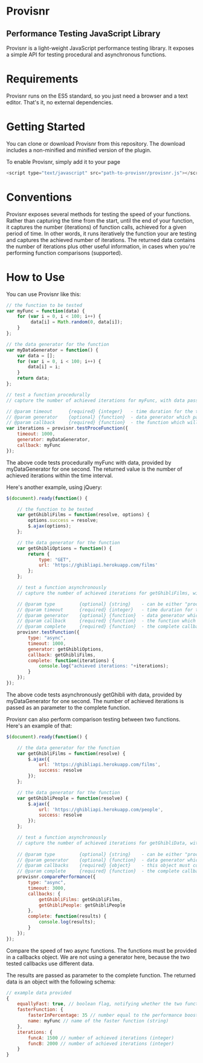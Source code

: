 # Provisnr
## Performance Testing JavaScript Library

Provisnr is a light-weight JavaScript performance testing library. It exposes a simple API for testing procedural and asynchronous functions.

# Requirements

Provisnr runs on the ES5 standard, so you just need a browser and a text editor. That's it, no external dependencies.

# Getting Started

You can clone or download Provisnr from this repository. The download includes a non-minified and minified version of the plugin.

To enable Provisnr, simply add it to your page
```javascript
<script type="text/javascript" src="path-to-provisnr/provisnr.js"></script>
```

# Conventions

Provisnr exposes several methods for testing the speed of your functions. Rather than capturing the time from the start, until the end of your function, it captures the number (iterations) of function calls, achieved for a given period of time. In other words, it runs iteratively the function your are testing and captures the achieved number of iterations. The returned data contains the number of iterations plus other useful information, in cases when you're performing function comparisons (supported).

# How to Use

You can use Provisnr like this:

```javascript
// the function to be tested
var myFunc = function(data) {
    for (var i = 0, i < 100; i++) {
         data[i] = Math.random(0, data[i]);
    }
};

// the data generator for the function
var myDataGenerator = function() {
    var data = [];
    for (var i = 0, i < 100; i++) {
        data[i] = i;
    }
    return data;
};

// test a function procedurally
// capture the number of achieved iterations for myFunc, with data passed by dataGenerator

// @param timeout      {required} {integer}   - time duration for the test in milliseconds
// @param generator    {optional} {function}  - data generator which passes data to tested function
// @param callback     {required} {function}  - the function which will be tested
var iterations = provisnr.testProceFunction({
	timeout: 1000,
	generator: myDataGenerator,
	callback: myFunc
});
```

The above code tests procedurally myFunc with data, provided by myDataGenerator for one second. The returned value is the number of achieved iterations within the time interval.

Here's another example, using jQuery: 

```javascript
$(document).ready(function() {

    // the function to be tested
    var getGhibliFilms = function(resolve, options) {
        options.success = resolve;
        $.ajax(options);
    };

    // the data generator for the function
    var getGhibliOptions = function() {
        return {
            type: "GET",
            url: 'https://ghibliapi.herokuapp.com/films'
        };
    };

    // test a function asynchronously
    // capture the number of achieved iterations for getGhibliFilms, with data passed by getGhibliOptions

    // @param type         {optional} {string}    - can be either "procedural" or "async", if you do not pass type, provisnr assumes you want "async"
    // @param timeout      {required} {integer}   - time duration for the test in milliseconds
    // @param generator    {optional} {function}  - data generator which passes data to tested function
    // @param callback     {required} {function}  - the function which will be tested
    // @param complete     {required} {function}  - the complete callback, which receives the number of achieved iterations as a parameter
    provisnr.testFunction({
        type: "async",
        timeout: 1000,
        generator: getGhibliOptions,
        callback: getGhibliFilms,
        complete: function(iterations) {
            console.log("achieved iterations: "+iterations);
        }
    });
});
```

The above code tests asynchronously getGhibli with data, provided by myDataGenerator for one second. The number of achieved iterations is passed as an parameter to the complete function.

Provisnr can also perform comparison testing between two functions. Here's an example of that: 
```javascript
$(document).ready(function() {

    // the data generator for the function
    var getGhibliFilms = function(resolve) {
        $.ajax({
            url: 'https://ghibliapi.herokuapp.com/films',
            success: resolve
        });
    };

    // the data generator for the function
    var getGhibliPeople = function(resolve) {
        $.ajax({
            url: 'https://ghibliapi.herokuapp.com/people',
            success: resolve
        });
    };

    // test a function asynchronously
    // capture the number of achieved iterations for getGhibliData, with data passed by getGhibliOptions
    
    // @param type         {optional} {string}    - can be either "procedural" or "async", if you do not pass type, provisnr assumes you want "async"
    // @param generator    {optional} {function}  - data generator which passes data to tested function, the same generator is used for the two tested functions
    // @param callbacks    {required} {object}    - this object must contain the functions which you want to test
    // @param complete     {required} {function}  - the complete callback, which receives the number of achieved iterations as a parameter
    provisnr.comparePerformance({
        type: "async",
        timeout: 3000,
        callbacks: {
            getGhibliFilms: getGhibliFilms,
            getGhibliPeople: getGhibliPeople
        },
        complete: function(results) {
            console.log(results);
        }
    });
});
```

Compare the speed of two async functions. The functions must be provided in a callbacks object. We are not using a generator here, because the two tested callbacks use different data.
 
 The results are passed as parameter to the complete function. The returned data is an object with the following schema:

```javascript
// example data provided
{
	equallyFast: true, // boolean flag, notifying whether the two functions have achieved equal number of iterations
	fasterFunction: {
		fasterInPercentage: 35 // number equal to the performance boost of the faster function in percentage (integer) 
		name: myFunc // name of the faster function (string)
	},
	iterations: {
		funcA: 1500 // number of achieved iterations (integer)
		funcB: 2000 // number of achieved iterations (integer)
	}
}
```